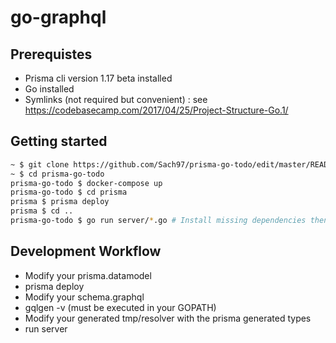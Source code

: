 # go-graphql

## Prerequistes
- Prisma cli version 1.17 beta installed
- Go installed
- Symlinks (not required but convenient) : see https://codebasecamp.com/2017/04/25/Project-Structure-Go.1/
## Getting started

```sh
~ $ git clone https://github.com/Sach97/prisma-go-todo/edit/master/README.md 
~ $ cd prisma-go-todo
prisma-go-todo $ docker-compose up
prisma-go-todo $ cd prisma
prisma $ prisma deploy
prisma $ cd ..
prisma-go-todo $ go run server/*.go # Install missing dependencies then rerun this command
```

## Development Workflow

- Modify your prisma.datamodel
- prisma deploy
- Modify your schema.graphql
- gqlgen -v (must be executed in your GOPATH)
- Modify your generated tmp/resolver with the prisma generated types
- run server
